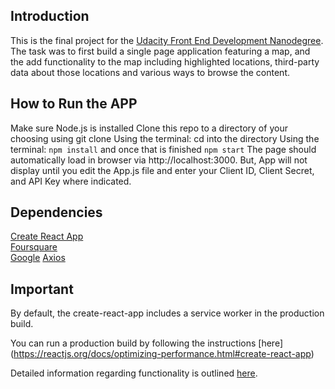 ## Introduction

This is the final project for the [Udacity Front End Development Nanodegree](https://www.udacity.com/google-scholarships). The task was to first build a single page application featuring a map, and the add functionality to the map including highlighted locations, third-party data about those locations and various ways to browse the content.

## How to Run the APP

Make sure Node.js is installed
Clone this repo to a directory of your choosing using git clone
Using the terminal: cd into the directory
Using the terminal: `npm install` and once that is finished `npm start`
The page should automatically load in browser via http://localhost:3000.
But, App will not display until you edit the App.js file and enter your Client ID, Client Secret, and API Key where indicated.

## Dependencies

[Create React App](https://github.com/facebook/create-react-app)<br>
[Foursquare](https://developer.foursquare.com/)<br>
[Google](https://developers.google.com/apis-explorer/#p/)
[Axios](https://alligator.io/react/axios-react/)

## Important
By default, the create-react-app includes a service worker in the production build.

You can run a production build by following the instructions [here] (https://reactjs.org/docs/optimizing-performance.html#create-react-app)

Detailed information regarding functionality is outlined [here](https://github.com/facebook/create-react-app/blob/master/packages/react-scripts/template/README.md).
